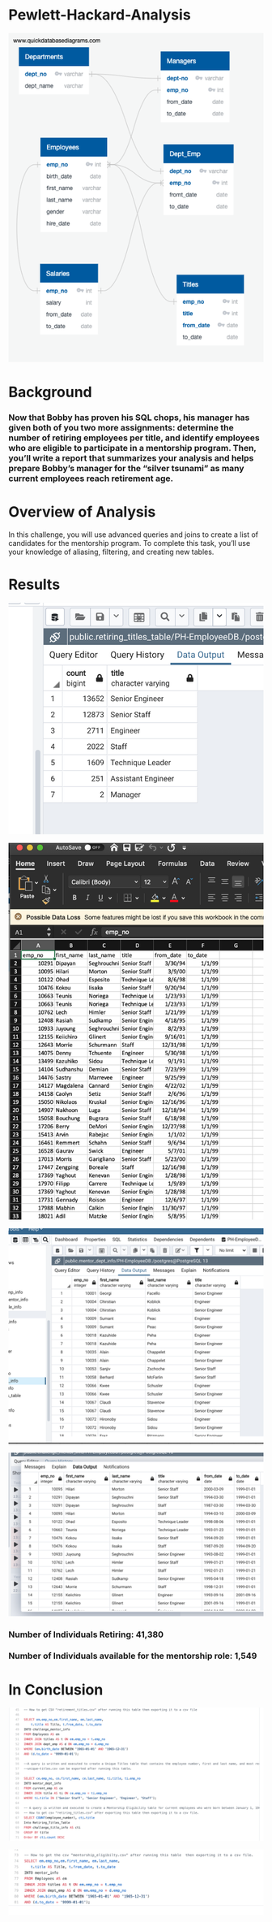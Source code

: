 # Pewlett-Hackard-Analysis
![](/QuickDBD-export.png)
# Background
### Now that Bobby has proven his SQL chops, his manager has given both of you two more assignments: determine the number of retiring employees per title, and identify employees who are eligible to participate in a mentorship program. Then, you’ll write a report that summarizes your analysis and helps prepare Bobby’s manager for the “silver tsunami” as many current employees reach retirement age.

# Overview of Analysis
In this challenge, you will use advanced queries and joins to create a list of candidates for the mentorship program. To complete this task, you’ll use your knowledge of aliasing, filtering, and creating new tables.


# Results
![](pictures/SCP1.png)

![](/pictures/ExcelSC.png)

![](pictures/SCP2.png)

![](pictures/SCP3.png)

### Number of Individuals Retiring: 41,380
### Number of Individuals available for the mentorship role: 1,549


# In Conclusion

![](pictures/quaries.png)

![](pictures/quaries2.png)

